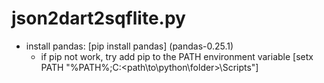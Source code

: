 # json2dart2sqflite.py

- install pandas: [pip install pandas] (pandas-0.25.1)
	+ if pip not work, try add pip to the PATH environment variable [setx PATH "%PATH%;C:\<path\to\python\folder>\Scripts"]

